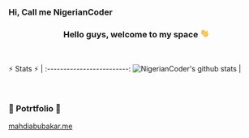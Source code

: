 ### Hi, Call me NigerianCoder

<h3 align ="center"> Hello guys, welcome to my space <img src="https://raw.githubusercontent.com/ABSphreak/ABSphreak/master/gifs/Hi.gif" width="18px"> </h3>
&nbsp;

⚡ Stats ⚡  |
:-------------------------:
![NigerianCoder's github stats](https://github-readme-stats.vercel.app/api?username=mahdiabubakar&show_icons=true&count_private=true&hide_border=true&title_color=70a5fd&icon_color=bf91f3&text_color=38bdae&bg_color=0d1117) |  

&nbsp;
### 📜 Potrtfolio 📜
[mahdiabubakar.me](https://mahdiabubakar.me)
&nbsp;


